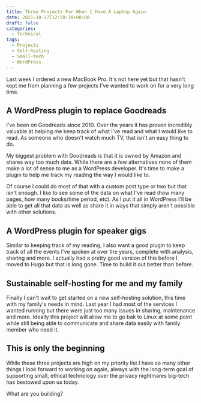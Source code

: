 ```yaml
---
title: Three Projects For When I Have A Laptop Again
date: 2021-10-27T12:59:39+00:00
draft: false
categories:
  - Technical
tags:
  - Projects
  - Self-hosting
  - Small-tech
  - WordPress
---
```


Last week I ordered a new MacBook Pro. It's not here yet but that hasn't kept me from planning a few projects I've wanted to work on for a very long time.

## A WordPress plugin to replace Goodreads

I've been on Goodreads since 2010. Over the years it has proven incredibly valuable at helping me keep track of what I've read and what I would like to read. As someone who doesn't watch much TV, that isn't an easy thing to do.

My biggest problem with Goodreads is that it is owned by Amazon and shares way too much data. While there are a few alternatives none of them make a lot of sense to me as a WordPress developer. It's time to make a plugin to help me track my reading the way I would like to.

Of course I could do most of that with a custom post type or two but that isn't enough. I like to see some of the data on what I've read (how many pages, how many books/time period, etc). As I put it all in WordPress I'll be able to get all that data as well as share it in ways that simply aren't possible with other solutions.

## A WordPress plugin for speaker gigs

Similar to keeping track of my reading, I also want a good plugin to keep track of all the events I've spoken at over the years, complete with analysis, sharing and more. I actually had a pretty good version of this before I moved to Hugo but that is long gone. Time to build it out better than before.

## Sustainable self-hosting for me and my family

Finally I can't wait to get started on a new self-hosting solution, this time with my family's needs in mind. Last year I had most of the services I wanted running but there were just too many issues in sharing, maintenance and more. Ideally this project will allow me to go bak to Linux at some point while still being able to communicate and share data easily with family member who need it.

## This is only the beginning

While these three projects are high on my priority list I have so many other things I look forward to working on again, always with the long-term goal of supporting small, ethical technology over the privacy nightmares big-tech has bestowed upon us today.

What are you building?